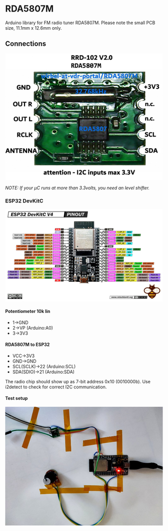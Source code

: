 # RDA5807M
Arduino library for FM radio tuner RDA5807M.
Please note the small PCB size, 11.1mm x 12.6mm only.

## Connections
![alt text](doc/connections.png)

_NOTE: If your µC runs at more than 3.3volts, you need an level shifter._


### ESP32 DevKitC
![alt text](doc/ESP32-DevKitC-V4-pins.jpg)
#### Potentiometer 10k lin
- 1->GND
- 2->VP (Arduino:A0)
- 3->3V3

#### RDA5807M to ESP32
- VCC->3V3
- GND->GND
- SCL(SCLK)->22 (Arduino:SCL)
- SDA(SDIO)->21 (Arduino:SDA)

The radio chip should show up as 7-bit address 0x10 (0010000b).
Use i2detect to check for correct I2C communication.

#### Test setup
![alt text](doc/connection_example.jpg)